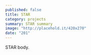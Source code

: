 ```yaml
---
published: false
title: STAR
category: projects
summary: STAR summary
image: "http://placehold.it/420x270"
date: "201"
---
```


STAR body.